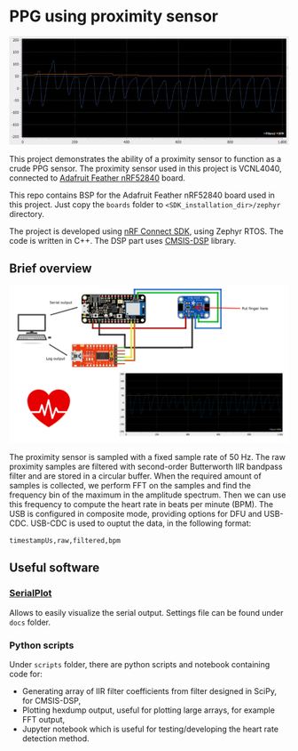 # PPG using proximity sensor

![SerialPlot PPG](docs/ppg.gif)

This project demonstrates the ability of a proximity sensor to function as a crude PPG sensor.
The proximity sensor used in this project is VCNL4040, connected to [Adafruit Feather nRF52840](https://learn.adafruit.com/adafruit-feather-sense) board.

This repo contains BSP for the Adafruit Feather nRF52840 board used in this project.
Just copy the `boards` folder to `<SDK_installation_dir>/zephyr` directory.

The project is developed using [nRF Connect SDK](https://www.nordicsemi.com/Products/Development-software/nrf-connect-sdk), using Zephyr RTOS.
The code is written in C++.
The DSP part uses [CMSIS-DSP](https://arm-software.github.io/CMSIS_5/DSP/html/index.html) library.


## Brief overview

![Connection diagram and signals plots](docs/ppg.png)

The proximity sensor is sampled with a fixed sample rate of 50 Hz.
The raw proximity samples are filtered with second-order Butterworth IIR bandpass filter and are stored in a circular buffer.
When the required amount of samples is collected, we perform FFT on the samples and find the frequency bin of the maximum in the amplitude spectrum.
Then we can use this frequency to compute the heart rate in beats per minute (BPM).
The USB is configured in composite mode, providing options for DFU and USB-CDC.
USB-CDC is used to ouptut the data, in the following format:
```
timestampUs,raw,filtered,bpm
```

## Useful software

### [SerialPlot](https://hackaday.io/project/5334-serialplot-realtime-plotting-software)

Allows to easily visualize the serial output.
Settings file can be found under `docs` folder.

### Python scripts

Under `scripts` folder, there are python scripts and notebook containing code for:
- Generating array of IIR filter coefficients from filter designed in SciPy, for CMSIS-DSP,
- Plotting hexdump output, useful for plotting large arrays, for example FFT output,
- Jupyter notebook which is useful for testing/developing the heart rate detection method.